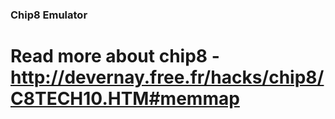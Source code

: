 ### Chip8 Emulator
# Read more about chip8 - http://devernay.free.fr/hacks/chip8/C8TECH10.HTM#memmap




